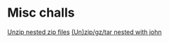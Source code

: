 # Misc challs
[Unzip nested zip files](./nestedUnzip.sh)
[(Un)zip/gz/tar nested with john](./UnzipGzTar.sh)
